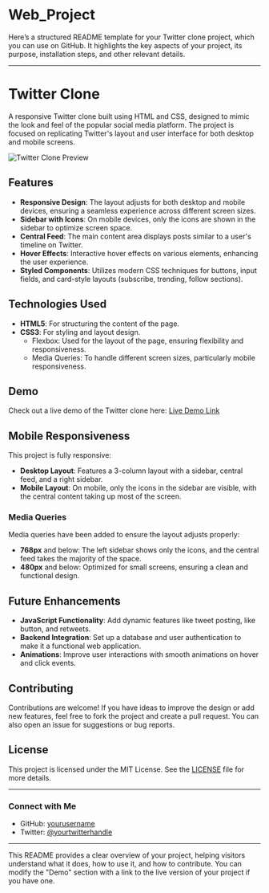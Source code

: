 # Web_Project
Here’s a structured README template for your Twitter clone project, which you can use on GitHub. It highlights the key aspects of your project, its purpose, installation steps, and other relevant details.

---

# Twitter Clone

A responsive Twitter clone built using HTML and CSS, designed to mimic the look and feel of the popular social media platform. The project is focused on replicating Twitter's layout and user interface for both desktop and mobile screens.

![Twitter Clone Preview](link-to-screenshot)

## Features

- **Responsive Design**: The layout adjusts for both desktop and mobile devices, ensuring a seamless experience across different screen sizes.
- **Sidebar with Icons**: On mobile devices, only the icons are shown in the sidebar to optimize screen space.
- **Central Feed**: The main content area displays posts similar to a user's timeline on Twitter.
- **Hover Effects**: Interactive hover effects on various elements, enhancing the user experience.
- **Styled Components**: Utilizes modern CSS techniques for buttons, input fields, and card-style layouts (subscribe, trending, follow sections).
  
## Technologies Used

- **HTML5**: For structuring the content of the page.
- **CSS3**: For styling and layout design.
  - Flexbox: Used for the layout of the page, ensuring flexibility and responsiveness.
  - Media Queries: To handle different screen sizes, particularly mobile responsiveness.

## Demo

Check out a live demo of the Twitter clone here: [Live Demo Link](#)

## Mobile Responsiveness

This project is fully responsive:
- **Desktop Layout**: Features a 3-column layout with a sidebar, central feed, and a right sidebar.
- **Mobile Layout**: On mobile, only the icons in the sidebar are visible, with the central content taking up most of the screen.

### Media Queries
Media queries have been added to ensure the layout adjusts properly:
- **768px** and below: The left sidebar shows only the icons, and the central feed takes the majority of the space.
- **480px** and below: Optimized for small screens, ensuring a clean and functional design.

## Future Enhancements

- **JavaScript Functionality**: Add dynamic features like tweet posting, like button, and retweets.
- **Backend Integration**: Set up a database and user authentication to make it a functional web application.
- **Animations**: Improve user interactions with smooth animations on hover and click events.

## Contributing

Contributions are welcome! If you have ideas to improve the design or add new features, feel free to fork the project and create a pull request. You can also open an issue for suggestions or bug reports.

## License

This project is licensed under the MIT License. See the [LICENSE](LICENSE) file for more details.

---

### Connect with Me

- GitHub: [yourusername](https://github.com/yourusername)
- Twitter: [@yourtwitterhandle](https://twitter.com/yourtwitterhandle)
  
---

This README provides a clear overview of your project, helping visitors understand what it does, how to use it, and how to contribute. You can modify the "Demo" section with a link to the live version of your project if you have one.
